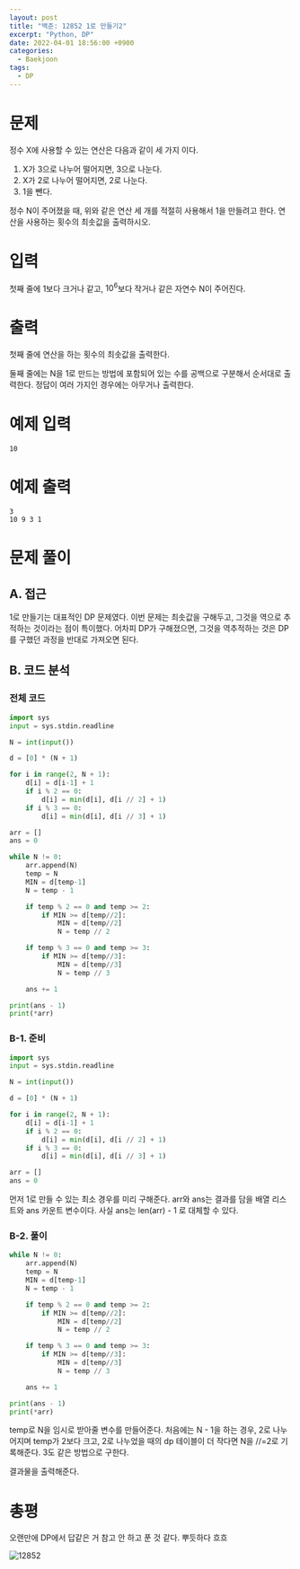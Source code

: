 ```yaml
---
layout: post
title: "백준: 12852 1로 만들기2"
excerpt: "Python, DP"
date: 2022-04-01 18:56:00 +0900
categories:
  - Baekjoon
tags:
  - DP
---
```


# 문제

정수 X에 사용할 수 있는 연산은 다음과 같이 세 가지 이다.

1. X가 3으로 나누어 떨어지면, 3으로 나눈다.
2. X가 2로 나누어 떨어지면, 2로 나눈다.
3. 1을 뺀다.

정수 N이 주어졌을 때, 위와 같은 연산 세 개를 적절히 사용해서 1을 만들려고 한다. 연산을 사용하는 횟수의 최솟값을 출력하시오.

# 입력

첫째 줄에 1보다 크거나 같고, $10^6$보다 작거나 같은 자연수 N이 주어진다.

# 출력

첫째 줄에 연산을 하는 횟수의 최솟값을 출력한다.

둘째 줄에는 N을 1로 만드는 방법에 포함되어 있는 수를 공백으로 구분해서 순서대로 출력한다. 정답이 여러 가지인 경우에는 아무거나 출력한다.

# 예제 입력

```
10
```

# 예제 출력

```
3
10 9 3 1
```

# 문제 풀이

## A. 접근

1로 만들기는 대표적인 DP 문제였다. 이번 문제는 최솟값을 구해두고, 그것을 역으로 추적하는 것이라는 점이 특이했다. 어차피 DP가 구해졌으면, 그것을 역추적하는 것은 DP를 구했던 과정을 반대로 가져오면 된다.

## B. 코드 분석

### 전체 코드

```py
import sys
input = sys.stdin.readline

N = int(input())

d = [0] * (N + 1)

for i in range(2, N + 1):
    d[i] = d[i-1] + 1
    if i % 2 == 0:
        d[i] = min(d[i], d[i // 2] + 1)
    if i % 3 == 0:
        d[i] = min(d[i], d[i // 3] + 1)

arr = []
ans = 0

while N != 0:
    arr.append(N)
    temp = N
    MIN = d[temp-1]
    N = temp - 1

    if temp % 2 == 0 and temp >= 2:
        if MIN >= d[temp//2]:
            MIN = d[temp//2]
            N = temp // 2

    if temp % 3 == 0 and temp >= 3:
        if MIN >= d[temp//3]:
            MIN = d[temp//3]
            N = temp // 3

    ans += 1

print(ans - 1)
print(*arr)
```

### B-1. 준비

```py
import sys
input = sys.stdin.readline

N = int(input())

d = [0] * (N + 1)

for i in range(2, N + 1):
    d[i] = d[i-1] + 1
    if i % 2 == 0:
        d[i] = min(d[i], d[i // 2] + 1)
    if i % 3 == 0:
        d[i] = min(d[i], d[i // 3] + 1)

arr = []
ans = 0
```

먼저 1로 만들 수 있는 최소 경우를 미리 구해준다. arr와 ans는 결과를 담을 배열 리스트와 ans 카운트 변수이다. 사실 ans는 len(arr) - 1 로 대체할 수 있다.

### B-2. 풀이

```py
while N != 0:
    arr.append(N)
    temp = N
    MIN = d[temp-1]
    N = temp - 1

    if temp % 2 == 0 and temp >= 2:
        if MIN >= d[temp//2]:
            MIN = d[temp//2]
            N = temp // 2

    if temp % 3 == 0 and temp >= 3:
        if MIN >= d[temp//3]:
            MIN = d[temp//3]
            N = temp // 3

    ans += 1

print(ans - 1)
print(*arr)
```

temp로 N을 임시로 받아줄 변수를 만들어준다. 처음에는 N - 1을 하는 경우, 2로 나누어지며 temp가 2보다 크고, 2로 나누었을 때의 dp 테이블이 더 작다면 N을 //=2로 기록해준다. 3도 같은 방법으로 구한다.

결과물을 출력해준다.

# 총평

오랜만에 DP에서 답같은 거 참고 안 하고 푼 것 같다. 뿌듯하다 흐흐

![12852](https://user-images.githubusercontent.com/83271772/161242202-dc181176-475e-48bb-ba8f-75adeaeac4f9.PNG)
